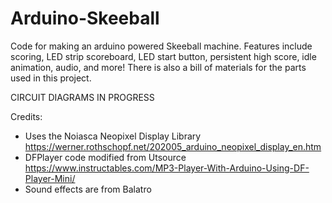 # Arduino-Skeeball
Code for making an arduino powered Skeeball machine. Features include scoring, LED strip scoreboard, LED start button, persistent high score, idle animation, audio, and more! There is also a bill of materials for the parts used in this project.

CIRCUIT DIAGRAMS IN PROGRESS

Credits:
- Uses the Noiasca Neopixel Display Library https://werner.rothschopf.net/202005_arduino_neopixel_display_en.htm
- DFPlayer code modified from Utsource https://www.instructables.com/MP3-Player-With-Arduino-Using-DF-Player-Mini/
- Sound effects are from Balatro
